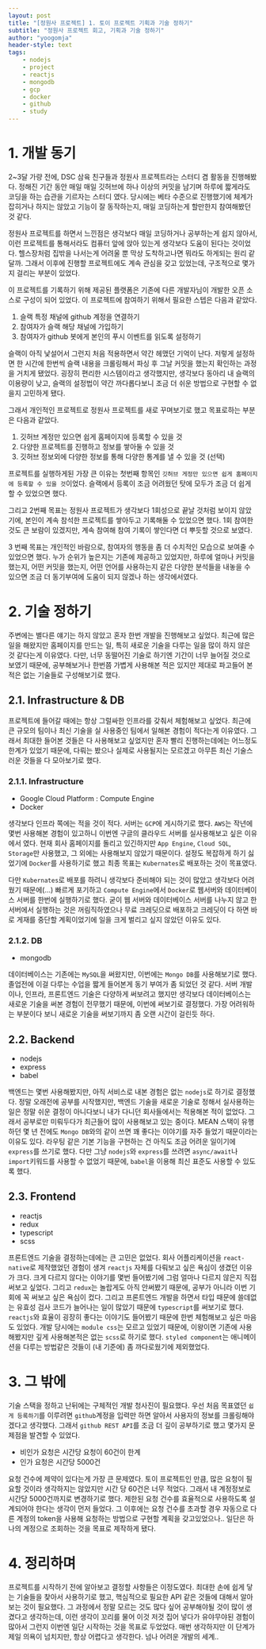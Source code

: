 ```yaml
---
layout: post
title: "[정원사 프로젝트] 1. 토이 프로젝트 기획과 기술 정하기"
subtitle: "정원사 프로젝트 회고, 기획과 기술 정하기"
author: "yoogomja"
header-style: text
tags:
    - nodejs
    - project
    - reactjs
    - mongodb
    - gcp
    - docker
    - github
    - study
---
```


# 1. 개발 동기 

2~3달 가량 전에, DSC 삼육 친구들과 정원사 프로젝트라는 스터디 겸 활동을 진행해봤다. 정해진 기간 동안 매일 매일 깃허브에 하나 이상의 커밋을 남기며 하루에 짧게라도 코딩을 하는 습관을 기르자는 스터디 였다. 당시에는 베타 수준으로 진행했기에 체계가 잡히거나 하지는 않았고 기능이 잘 동작하는지, 매일 코딩하는게 할만한지 참여해봤던 것 같다. 

정원사 프로젝트를 하면서 느낀점은 생각보다 매일 코딩하거나 공부하는게 쉽지 않아서, 이런 프로젝트를 통해서라도 컴퓨터 앞에 앉아 있는게 생각보다 도움이 된다는 것이었다. 헬스장처럼 집밖을 나서는게 어려울 뿐 막상 도착하고나면 뭐라도 하게되는 원리 같달까. 그래서 이후에 진행할 프로젝트에도 계속 관심을 갖고 있었는데, 구조적으로 몇가지 걸리는 부분이 있었다. 

이 프로젝트를 기록하기 위해 제공된 플랫폼은 기존에 다른 개발자님이 개발한 오픈 소스로 구성이 되어 있었다. 이 프로젝트에 참여하기 위해서 필요한 스텝은 다음과 같았다. 

1. 슬랙 특정 채널에 github 계정을 연결하기
2. 참여자가 슬랙 해당 채널에 가입하기
3. 참여자가 github 봇에게 본인의 푸시 이벤트를 읽도록 설정하기

슬랙이 아직 낯설어서 그런지 처음 적용하면서 약간 헤맸던 기억이 난다. 저렇게 설정하면 한 시간에 한번씩 슬랙 내용을 크롤링해서 파싱 후 그날 커밋을 했는지 확인하는 과정을 거치게 됐었다. 굉장히 편리한 시스템이라고 생각했지만, 생각보다 동아리 내 슬랙의 이용량이 낮고, 슬랙의 설정법이 약간 까다롭다보니 조금 더 쉬운 방법으로 구현할 수 없을지 고민하게 됐다. 

그래서 개인적인 프로젝트로 정원사 프로젝트를 새로 꾸며보기로 했고 목표로하는 부분은 다음과 같았다. 

1. 깃허브 계정만 있으면 쉽게 홈페이지에 등록할 수 있을 것
2. 다양한 프로젝트를 진행하고 정보를 쌓아둘 수 있을 것
3. 깃허브 정보외에 다양한 정보를 통해 다양한 통계를 낼 수 있을 것 (선택)

프로젝트를 실행하게된 가장 큰 이유는 첫번째 항목인 `깃허브 게정만 있으면 쉽게 홈페이지에 등록할 수 있을 것`이었다. 슬랙에서 등록이 조금 어려웠던 탓에 모두가 조금 더 쉽게 할 수 있었으면 했다. 

그리고 2번째 목표는 정원사 프로젝트가 생각보다 1회성으로 끝날 것처럼 보이지 않았기에, 본인이 계속 참석한 프로젝트를 쌓아두고 기록해둘 수 있었으면 했다. 1회 참여한 것도 큰 보람이 있겠지만, 계속 참여해 참여 기록이 쌓인다면 더 뿌듯할 것으로 보였다.   

3 번째 목표는 개인적인 바람으로, 참여자의 행동을 좀 더 수치적인 모습으로 보여줄 수 있었으면 했다. 누가 순위가 높은지는 기존에 제공하고 있었지만, 하루에 얼마나 커밋을 했는지, 어떤 커밋을 했는지, 어떤 언어를 사용하는지 같은 다양한 분석들을 내놓을 수 있으면 조금 더 동기부여에 도움이 되지 않겠나 하는 생각에서였다. 

# 2. 기술 정하기 

주변에는 별다른 얘기는 하지 않았고 혼자 한번 개발을 진행해보고 싶었다. 최근에 많은 일을 해왔지만 홈페이지를 만드는 일, 특히 새로운 기술을 다루는 일을 많이 하지 않은 것 같다는게 이유였다. 다만, 너무 동떨어진 기술로 하기엔 기간이 너무 늘어질 것으로 보였기 때문에, 공부해보거나 한번쯤 가볍게 사용해본 적은 있지만 제대로 파고들어 본 적은 없는 기술들로 구성해보기로 했다. 

## 2.1. Infrastructure & DB

프로젝트에 들어갈 때에는 항상 그럴싸한 인프라를 갖춰서 체험해보고 싶었다. 최근에 큰 규모의 팀이나 최신 기술을 실 사용중인 팀에서 일해본 경험이 적다는게 이유였다. 그래서 최대한 들어본 것들은 다 사용해보고 싶었지만 혼자 빨리 진행하는데에는 어느정도 한계가 있었기 때문에, 다뤄는 봤으나 실제로 사용될지는 모르겠고 아무튼 최신 기술스러운 것들을 다 모아보기로 했다. 

### 2.1.1. Infrastructure

- Google Cloud Platform : Compute Engine
- Docker 

생각보다 인프라 쪽에는 적을 것이 적다. 서버는 `GCP`에 게시하기로 했다. `AWS`는 작년에 몇번 사용해본 경험이 있고하니 이번엔 구글의 클라우드 서버를 실사용해보고 싶은 이유에서 였다. 현재 회사 홈페이지를 돌리고 있긴하지만 `App Engine`, `Cloud SQL`, `Storage`만 사용했고, 그 외에는 사용해보지 않았기 때문이다. 설정도 복잡하게 하기 싫었기에 `Docker`를 사용하기로 했고 최종 목표는 `Kubernates`로 배포하는 것이 목표였다. 
 
다만 `Kubernates`로 배포를 하려니 생각보다 준비해야 되는 것이 많았고 생각보다 어려웠기 때문에(...) 빠르게 포기하고 `Compute Engine`에서 `Docker`로 웹서버와 데이터베이스 서버를 한번에 실행하기로 했다. 굳이 웹 서버와 데이터베이스 서버를 나누지 않고 한 서버에서 실행하는 것은 꺼림직하였으나 무료 크레딧으로 배포하고 크레딧이 다 하면 바로 게재를 중단할 계획이었기에 일을 크게 벌리고 싶지 않았던 이유도 있다. 

### 2.1.2. DB

- mongodb 

데이터베이스는 기존에는 `MySQL`을 써왔지만, 이번에는 `Mongo DB`를 사용해보기로 했다. 졸업전에 이걸 다루는 수업을 짧게 들어본게 동기 부여가 좀 되었던 것 같다. 서버 개발이나, 인프라, 프론트엔드 기술은 다양하게 써보려고 했지만 생각보다 데이터베이스는 새로운 기술을 써본 경험이 전무했기 때문에, 이번에 써보기로 결정했다. 가장 어려워하는 부분이다 보니 새로운 기술을 써보기까지 좀 오랜 시간이 걸린듯 하다. 

## 2.2. Backend 

- nodejs
- express
- babel

백엔드는 몇번 사용해봤지만, 아직 서비스로 내본 경험은 없는 `nodejs`로 하기로 결정했다. 정말 오래전에 공부를 시작했지만, 백엔드 기술을 새로운 기술로 정해서 실사용하는 일은 정말 쉬운 결정이 아니다보니 내가 다니던 회사들에서는 적용해본 적이 없었다. 그래서 공부로만 미뤄두다가 최근들어 많이 사용해보고 있는 중이다. MEAN 스택이 유행하던 몇 년 전에도 `Mongo DB`와의 같이 쓰면 꽤 좋다는 이야기를 자주 들었기 때문이라는 이유도 있다. 라우팅 같은 기본 기능을 구현하는 건 아직도 조금 어려운 일이기에 `express`를 쓰기로 했다. 다만 그냥 `nodejs`와 `express`를 쓰려면 `async/await`나 `import`키워드를 사용할 수 없었기 때문에, `babel`을 이용해 최신 표준도 사용할 수 있도록 했다.

## 2.3. Frontend

- reactjs
- redux
- typescript
- scss

프론트엔드 기술을 결정하는데에는 큰 고민은 없었다. 회사 어플리케이션을 `react-native`로 제작했었던 경험이 생겨 `reactjs` 자체를 다뤄보고 싶은 욕심이 생겼던 이유가 크다. 크게 다르지 않다는 이야기를 몇번 들어봤기에 그럼 얼마나 다르지 않은지 직접 써보고 싶었다. 그리고 `redux`는 놀랍게도 아직 안써봤기 때문에, 공부가 아니라 이번 기회에 꼭 써보고 싶은 욕심이 컸다. 그리고 프론트엔드 개발을 하면서 타입 때문에 쓸데없는 유효성 검사 코드가 늘어나는 일이 많았기 때문에 `typescript`를 써보기로 했다. `reactjs`와 효율이 굉장히 좋다는 이야기도 들어봤기 때문에 한번 체험해보고 싶은 마음도 있었다. 개발 당시에는 `module css`는 모르고 있었기 때문에, 이왕이면 기존에 사용해봤지만 깊게 사용해본적은 없는 `scss`로 하기로 했다. `styled component`는 애니메이션을 다루는 방법같은 것들이 (내 기준에) 좀 까다로웠기에 제외했었다. 

# 3. 그 밖에 

기술 스택을 정하고 난뒤에는 구체적인 개발 청사진이 필요했다. 우선 처음 목표였던 `쉽게 등록하기`를 이루려면 `github`계정을 입력만 하면 알아서 사용자의 정보를 크롤링해야겠다고 생각했다. 그래서 `github REST API`를 조금 더 깊이 공부하기로 했고 몇가지 문제점을 발견할 수 있었다. 

- 비인가 요청은 시간당 요청이 60건이 한계 
- 인가 요청은 시간당 5000건 

요청 건수에 제약이 있다는게 가장 큰 문제였다. 토이 프로젝트인 만큼, 많은 요청이 필요할 것이라 생각하지는 않았지만 시간 당 60건은 너무 적었다. 그래서 내 계정정보로 시간당 5000건까지로 변경하기로 했다. 제한된 요청 건수를 효율적으로 사용하도록 설계되어야 한다는 생각이 먼저 들었다. 그 이후에는 요청 건수를 초과할 경우 자동으로 다른 계정의 token을 사용해 요청하는 방법으로 구현할 계획을 갖고있었으나.. 일단은 하나의 계정으로 조회하는 것을 목표로 제작하게 됐다.

# 4. 정리하며

프로젝트를 시작하기 전에 알아보고 결정할 사항들은 이정도였다. 최대한 손에 쉽게 닿는 기술들을 찾아서 사용하기로 했고, 핵심적으로 필요한 API 같은 것들에 대해서 알아보는 것이 필요했다. 그 과정에서 정말 모르는 것도 많다 싶어 공부해야될 것이 많이 생겼다고 생각하는데, 이런 생각이 꼬리를 물어 이것 저것 집어 넣다가 유야무야된 경험이 많아서 그런지 이번엔 일단 시작하는 것을 목표로 두었었다. 매번 생각하지만 이 단계가 제일 의욕이 넘치지만, 항상 어렵다고 생각한다. 넘나 어려운 개발의 세계.. 